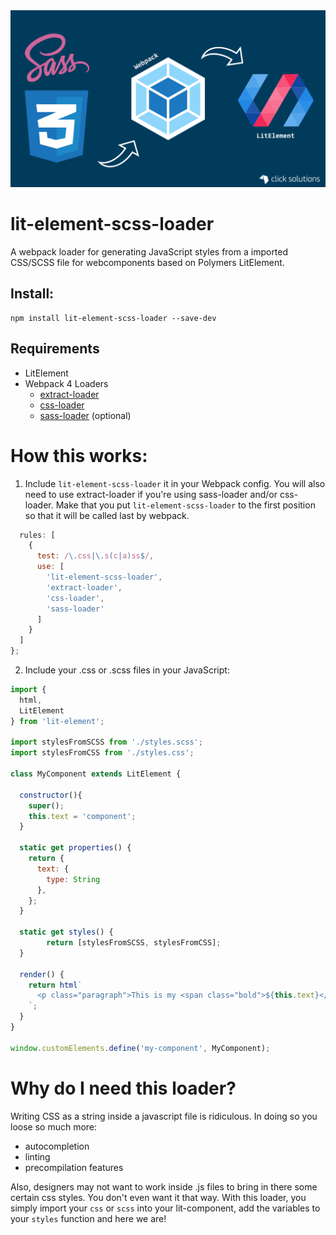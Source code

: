<img src="./lit-element-scss-loader.png">

# lit-element-scss-loader
A webpack loader for generating JavaScript styles from a imported CSS/SCSS file for webcomponents based on Polymers LitElement.

## Install:
```
npm install lit-element-scss-loader --save-dev
```

## Requirements
* LitElement
* Webpack 4 Loaders
  * [extract-loader](https://www.npmjs.com/package/extract-loader)
  * [css-loader](https://webpack.js.org/loaders/css-loader/)
  * [sass-loader](https://webpack.js.org/loaders/sass-loader/) (optional)

# How this works:
1. Include `lit-element-scss-loader` it in your Webpack config. You will also need to use extract-loader if you're using sass-loader and/or css-loader. Make that you put `lit-element-scss-loader` to the first position so that it will be called last by webpack.

```javascript
  rules: [
    {
      test: /\.css|\.s(c|a)ss$/,
      use: [
        'lit-element-scss-loader',
        'extract-loader',
        'css-loader',
        'sass-loader'
      ]
    }
  ]
};
```
2. Include your .css or .scss files in your JavaScript:
```javascript
import { 
  html,
  LitElement
} from 'lit-element';

import stylesFromSCSS from './styles.scss';
import stylesFromCSS from './styles.css';

class MyComponent extends LitElement {

  constructor(){
    super();
    this.text = 'component';
  }

  static get properties() {
    return {
      text: {
        type: String
      },
    };
  }

  static get styles() {
		return [stylesFromSCSS, stylesFromCSS];
  }
  
  render() {
    return html`
      <p class="paragraph">This is my <span class="bold">${this.text}</span></p>
    `;
  }
}

window.customElements.define('my-component', MyComponent);
```

# Why do I need this loader?
Writing CSS as a string inside a javascript file is ridiculous. In doing so you loose so much more:

* autocompletion
* linting
* precompilation features

Also, designers may not want to work inside .js files to bring in there some certain css styles. You don't even want it that way. With this loader, you simply import your `css` or `scss` into your lit-component, add the variables to your `styles` function and here we are!